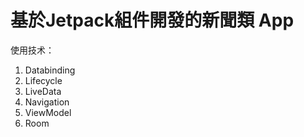 # 基於Jetpack組件開發的新聞類 App
使用技术：
1. Databinding
2. Lifecycle
3. LiveData 
4. Navigation 
5. ViewModel
6. Room

